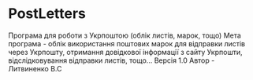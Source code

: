 # PostLetters
Програма для роботи з Укрпоштою (облік листів, марок, тощо)
Мета програма - облік використання поштових марок для відправки листів через Укрпошту, отримання довідкової інформації з сайту  Укрпошти, відслідковування відправки листів, тощо...
Версія 1.0
Автор - Литвиненко В.С

